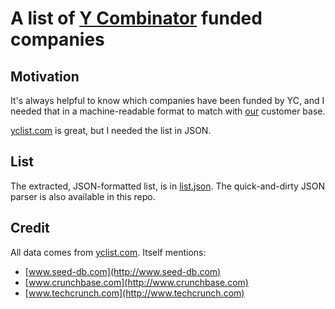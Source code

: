 # A list of [Y Combinator](https://www.ycombinator.com/) funded companies

## Motivation

It's always helpful to know which companies have been funded by YC, and I needed
that in a machine-readable format to match with [our](https://luckymarmot.com/paw)
customer base.

[yclist.com](http://yclist.com/) is great, but I needed the list in JSON.

## List

The extracted, JSON-formatted list, is in [list.json](list.json). The
quick-and-dirty JSON parser is also available in this repo.

## Credit

All data comes from [yclist.com](http://yclist.com/). Itself mentions:

* [www.seed-db.com](http://www.seed-db.com)
* [www.crunchbase.com](http://www.crunchbase.com)
* [www.techcrunch.com](http://www.techcrunch.com)
